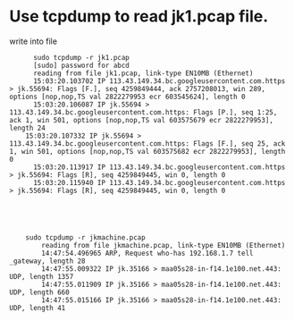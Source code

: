 

# Use tcpdump to read jk1.pcap file.

write into file 




	      sudo tcpdump -r jk1.pcap
	      [sudo] password for abcd
	      reading from file jk1.pcap, link-type EN10MB (Ethernet)
	      15:03:20.103702 IP 113.43.149.34.bc.googleusercontent.com.https > jk.55694: Flags [F.], seq 4259849444, ack 2757208013, win 289, options [nop,nop,TS val 2822279953 ecr 603545624], length 0
	      15:03:20.106087 IP jk.55694 > 113.43.149.34.bc.googleusercontent.com.https: Flags [P.], seq 1:25, ack 1, win 501, options [nop,nop,TS val 603575679 ecr 2822279953], length 24
      	15:03:20.107332 IP jk.55694 > 113.43.149.34.bc.googleusercontent.com.https: Flags [F.], seq 25, ack 1, win 501, options [nop,nop,TS val 603575682 ecr 2822279953], length 0
	      15:03:20.113917 IP 113.43.149.34.bc.googleusercontent.com.https > jk.55694: Flags [R], seq 4259849445, win 0, length 0
	      15:03:20.115940 IP 113.43.149.34.bc.googleusercontent.com.https > jk.55694: Flags [R], seq 4259849445, win 0, length 0
	      
	      
	      
	      
	      
		sudo tcpdump -r jkmachine.pcap
			reading from file jkmachine.pcap, link-type EN10MB (Ethernet)
			14:47:54.496965 ARP, Request who-has 192.168.1.7 tell _gateway, length 28
			14:47:55.009322 IP jk.35166 > maa05s28-in-f14.1e100.net.443: UDP, length 1357
			14:47:55.011909 IP jk.35166 > maa05s28-in-f14.1e100.net.443: UDP, length 660
			14:47:55.015166 IP jk.35166 > maa05s28-in-f14.1e100.net.443: UDP, length 41

